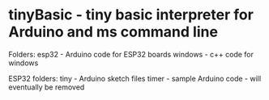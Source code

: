 # tinyBasic - tiny basic interpreter for Arduino and ms command line


Folders:
esp32 - Arduino code for ESP32 boards
windows - c++ code for windows

ESP32 folders:
tiny - Arduino sketch files
timer - sample Arduino code - will eventually be removed
